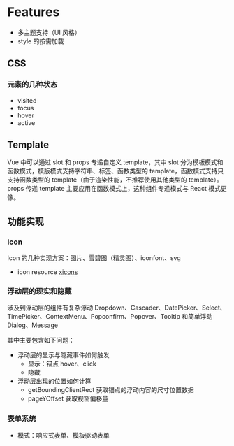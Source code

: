 # Features

- 多主题支持（UI 风格）
- style 的按需加载

## CSS

### 元素的几种状态

- visited
- focus
- hover
- active

## Template

Vue 中可以通过 slot 和 props 专递自定义 template，其中 slot 分为模板模式和函数模式，模版模式支持字符串、标签、函数类型的 template，函数模式支持只支持函数类型的 template（由于渲染性能，不推荐使用其他类型的 template）。props 传递 template 主要应用在函数模式上，这种组件专递模式与 React 模式更像。

## 功能实现

### Icon

Icon 的几种实现方案：图片、雪碧图（精灵图）、iconfont、svg

- icon resource [xicons](https://www.xicons.org/)

### 浮动层的现实和隐藏

涉及到浮动层的组件有复杂浮动 Dropdown、Cascader、DatePicker、Select、TimePicker、ContextMenu、Popconfirm、Popover、Tooltip 和简单浮动 Dialog、Message

其中主要包含如下问题：

- 浮动层的显示与隐藏事件如何触发
  - 显示：锚点 hover、click
  - 隐藏
- 浮动层出现的位置如何计算
  - getBoundingClientRect 获取锚点的浮动内容的尺寸位置数据
  - pageYOffset 获取视窗偏移量

### 表单系统

- 模式：响应式表单、模板驱动表单
